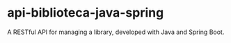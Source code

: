 # api-biblioteca-java-spring
A RESTful API for managing a library, developed with Java and Spring Boot.
